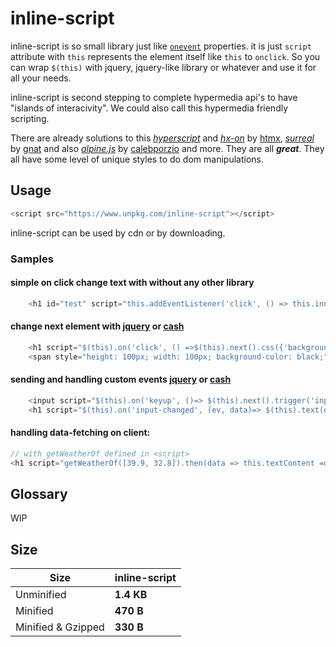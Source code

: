 
# inline-script

inline-script  is so small library just like <code>[onevent](https://developer.mozilla.org/en-US/docs/Web/Events/Event_handlers#using_onevent_properties)</code> properties. it is just <code>script</code> attribute with <code>this</code> represents the element itself like <code>this</code> to <code>onclick</code>. So you can wrap <code>$(this)</code> with jquery, jquery-like library or whatever and use it for all your needs.

inline-script is second stepping to complete hypermedia api's to have "islands of interacivity". We could also call this hypermedia friendly scripting. 

There are already solutions to this _[hyperscript](https://hyperscript.org/)_ and _[hx-on](https://htmx.org/attributes/hx-on/)_ by [htmx](https://htmx.org/), _[surreal](https://github.com/gnat/surreal)_ by [gnat](https://github.com/gnat) and also _[alpine.js](https://alpinejs.dev/)_ by [calebporzio](https://calebporzio.com/) and more. They are all **_great_**. They all have some level of unique styles to do dom manipulations. 


## Usage 


```js
<script src="https://www.unpkg.com/inline-script"></script>
```
inline-script can be used by cdn or by downloading. 
### Samples 

#### simple on click change text with without any other library
```js
    <h1 id="test" script="this.addEventListener('click', () => this.innerHTML='changed!')">will change</h1>
```
#### change next element with [jquery](https://jquery.com) or [cash](https://github.com/fabiospampinato/cash)
```js
    <h1 script="$(this).on('click', () =>$(this).next().css({'background-color': 'red'}) )">test</h1>
    <span style="height: 100px; width: 100px; background-color: black;">make me red</span>
```

#### sending and handling custom events [jquery](https://jquery.com) or [cash](https://github.com/fabiospampinato/cash)
```js
    <input script="$(this).on('keyup', ()=> $(this).next().trigger('input-changed', [this.value]))">
    <h1 script="$(this).on('input-changed', (ev, data)=> $(this).text(data))">some element</h1>
```

#### handling data-fetching on client:
```js
// with getWeatherOf defined in <script>
<h1 script="getWeatherOf([39.9, 32.8]).then(data => this.textContent =data.current_weather.temperature + '°C')"></h1>
```

##  Glossary
WIP 


## Size

| Size               | inline-script |
| ------------------ | -----------   |
| Unminified         | **1.4 KB**    |
| Minified           | **470 B**     |
| Minified & Gzipped | **330 B**     |
